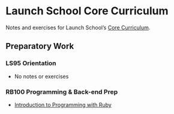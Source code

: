 # Launch School Core Curriculum

Notes and exercises for Launch School’s [Core Curriculum](https://launchschool.com/courses).

## Preparatory Work

### LS95 Orientation
* No notes or exercises

### RB100 Programming & Back-end Prep
* [Introduction to Programming with Ruby](rb100/06_introduction_to_programming_with_ruby/notes.md)
